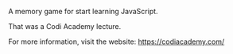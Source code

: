 A memory game for start learning JavaScript.

That was a Codi Academy lecture.

For more information, visit the website: https://codiacademy.com/ 
